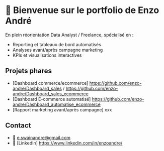 # 👋 Bienvenue sur le portfolio de Enzo André

En plein réorientation Data Analyst / Freelance, spécialisé en :
- Reporting et tableaux de bord automatisés  
- Analyses avant/après campagne marketing  
- KPIs et visualisations interactives  

## Projets phares

- [Dashboard commerce/ecommerce] https://github.com/enzo-andre/Dashboard_sales / https://github.com/enzo-andre/Dashboard_sales_ecommerce
- [Dashboard E-commerce automatisé] https://github.com/enzo-andre/Dashboard_automatise_ecommerce
- [Rapport marketing avant/après campagne] xxx 


## Contact

- 📧 e.swainandre@gmail.com 
- 🔗 [LinkedIn] https://www.linkedin.com/in/enzoandre/
  
